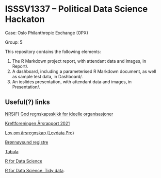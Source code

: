 # ISSSV1337 – Political Data Science Hackaton

Case: Oslo Philanthropic Exchange (OPX)

Group: 5

This repository contains the following elements:

1. The R Markdown project report, with attendant data and images, in Report/.
2. A dashboard, including a parameterised R Markdown document, as well as sample test data, in Dashboard/.
3. An ioslides presentation, with attendant data and images, in Presentation/.

## Useful(?) links

[NRS(F) God regnskapsskikk for ideelle organisasjoner](https://www.regnskapsstiftelsen.no/regnskap/regnskapsstandarder/nrsf-god-regnskapsskikk-for-ideelle-organisasjoner/)

[Kreftforeningen Årsrapport 2021](https://kreftforeningen.no/content/uploads/2022/06/Kreftforeningens-årsrapport-2021.pdf)

[Lov om årsregnskap (Lovdata Pro)](https://lovdata.no/pro/lov/1998-07-17-56)

[Brønnøysund registre](https://data.norge.no/organizations/974760673)

[Tabula](https://tabula.technology)

[R for Data Science](https://r4ds.had.co.nz/index.html)

[R for Data Science: Tidy data](https://r4ds.had.co.nz/tidy-data.html).
